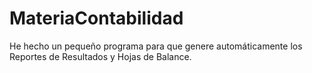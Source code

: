 # MateriaContabilidad
He hecho un pequeño programa para que genere automáticamente los Reportes de Resultados y Hojas de Balance. 
